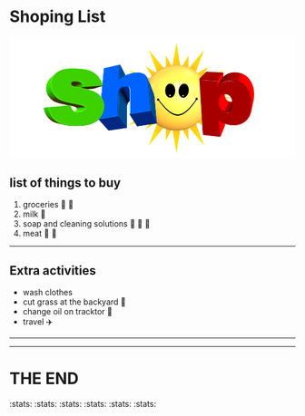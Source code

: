 # Shoping List
![alt shop](shop.png)

## list of things to buy
1. groceries :apple: :watermelon:
2. milk :tropical_drink:
3. soap and cleaning solutions  :shirt: :womans_clothes:  :jeans:
4. meat :meat_on_bone: :pizza:
---

## Extra activities 
- wash clothes 
- cut grass at the backyard :herb: 
- change oil on tracktor :tractor:
- travel :airplane:
---
---
# THE END 
:stats: :stats: :stats: :stats: :stats: :stats:



